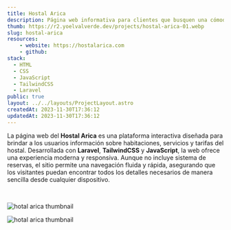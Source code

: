 ```yaml
---
title: Hostal Arica
description: Página web informativa para clientes que busquen una cómoda estadía en Cajabamba.
thumb: https://r2.yoelvalverde.dev/projects/hostal-arica-01.webp
slug: hostal-arica
resources:
    - website: https://hostalarica.com
    - github:
stack:
  - HTML
  - CSS
  - JavaScript
  - TailwindCSS
  - Laravel
public: true
layout: ../../layouts/ProjectLayout.astro
createdAt: 2023-11-30T17:36:12
updatedAt: 2023-11-30T17:36:12
---
```


La página web del **Hostal Arica** es una plataforma interactiva diseñada para brindar a los usuarios información sobre habitaciones, servicios y tarifas del hostal. Desarrollada con **Laravel**, **TailwindCSS** y **JavaScript**, la web ofrece una experiencia moderna y responsiva. Aunque no incluye sistema de reservas, el sitio permite una navegación fluida y rápida, asegurando que los visitantes puedan encontrar todos los detalles necesarios de manera sencilla desde cualquier dispositivo.

<br />

![hotal arica thumbnail](https://r2.yoelvalverde.dev/projects/hostal-arica-02.webp)

![hotal arica thumbnail](https://r2.yoelvalverde.dev/projects/hostal-arica-03.webp)
